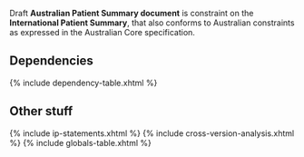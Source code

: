 
Draft **Australian Patient Summary document** is constraint on the **International Patient Summary**, that also conforms to Australian constraints as expressed in the Australian Core specification. 

## Dependencies

{% include dependency-table.xhtml %}

## Other stuff

{% include ip-statements.xhtml %} 
{% include cross-version-analysis.xhtml %}
{% include globals-table.xhtml %} 